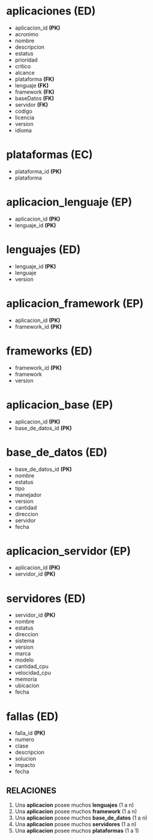 
# aplicaciones **(ED)**
- aplicacion_id **(PK)**
- acronimo
- nombre
- descripcion
- estatus
- prioridad
- critico
- alcance
- plataforma **(FK)**
- lenguaje **(FK)**
- framework **(FK)**
- baseDatos **(FK)**
- servidor **(FK)**
- codigo
- licencia
- version
- idioma

# plataformas **(EC)**
- plataforma_id **(PK)**
- plataforma

# aplicacion_lenguaje **(EP)**
- aplicacion_id **(PK)**
- lenguaje_id **(PK)**

# lenguajes **(ED)**
- lenguaje_id **(PK)**
- lenguaje
- version

# aplicacion_framework **(EP)**
- aplicacion_id **(PK)**
- framework_id **(PK)**

# frameworks **(ED)**
- framework_id **(PK)**
- framework
- version

# aplicacion_base **(EP)**
- aplicacion_id **(PK)**
- base_de_datos_id **(PK)**

# base_de_datos **(ED)**
- base_de_datos_id **(PK)**
- nombre
- estatus
- tipo
- manejador
- version
- cantidad
- direccion
- servidor
- fecha

# aplicacion_servidor **(EP)**
- aplicacion_id **(PK)**
- servidor_id **(PK)**

# servidores **(ED)**
- servidor_id **(PK)**
- nombre
- estatus
- direccion
- sistema
- version
- marca
- modelo
- cantidad_cpu
- velocidad_cpu
- memoria
- ubicacion
- fecha

# fallas **(ED)**
- falla_id **(PK)**
- numero
- clase
- descripcion
- solucion
- impacto
- fecha


## RELACIONES

1. Una **aplicacion** posee muchos **lenguajes** (1 a n)
2. Una **aplicacion** posee muchos **framework** (1 a n)
3. Una **aplicacion** posee muchos **base_de_datos** (1 a n)
4. Una **aplicacion** posee muchos **servidores** (1 a n)
5. Una **aplicacion** posee muchos **plataformas** (1 a 1)